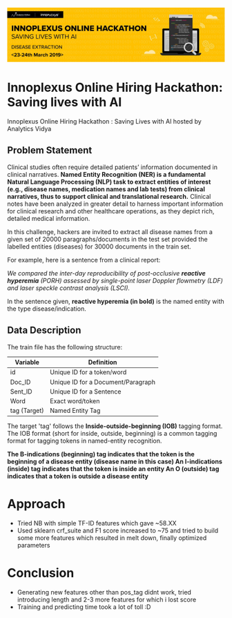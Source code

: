 ![title](in.jpg)
# Innoplexus Online Hiring Hackathon: Saving lives with AI
Innoplexus Online Hiring Hackathon : Saving Lives with AI hosted by Analytics Vidya

## Problem Statement

Clinical studies often require detailed patients’ information documented in clinical narratives. **Named Entity Recognition (NER) is a fundamental Natural Language Processing (NLP) task to extract entities of interest (e.g., disease names, medication names and lab tests) from clinical narratives, thus to support clinical and translational research.** Clinical notes have been analyzed in greater detail to harness important information for clinical research and other healthcare operations, as they depict rich, detailed medical information.


In this challenge, hackers are invited to extract all disease names from a given set of 20000 paragraphs/documents in the test set provided the labelled entities (diseases) for 30000 documents in the train set.

For example, here is a sentence from a clinical report:

*We compared the inter-day reproducibility of post-occlusive **reactive hyperemia** (PORH) assessed by single-point laser Doppler flowmetry (LDF) and laser speckle contrast analysis (LSCI).*


In the sentence given, **reactive hyperemia (in bold)** is the named entity with the type disease/indication.

 

## Data Description
The train file has the following structure:
 
|Variable | Definition|
|---|---|
|id|	Unique ID for a token/word|
|Doc_ID	|Unique ID for a Document/Paragraph|
|Sent_ID|	Unique ID for a Sentence|
|Word	|Exact word/token|
|tag	(Target)| Named Entity Tag  |

The target 'tag' follows the **Inside-outside-beginning (IOB)** tagging format. The IOB format (short for inside, outside, beginning) is a common tagging format for tagging tokens in named-entity recognition.

**The B-indications (beginning) tag indicates that the token is the beginning of a disease entity (disease name in this case)
An I-indications (inside) tag indicates that the token is inside an entity
An O (outside) tag indicates that a token is outside a disease entity**


# Approach

* Tried NB with simple TF-ID features which gave ~58.XX
* Used sklearn crf_suite and F1 score increased to ~75 and tried to build some more features which resulted in melt down, finally optimized parameters

# Conclusion
* Generating new features other than pos_tag didnt work, tried introducing length and 2-3 more features for which i lost score
* Training and predicting time took a lot of toll :D
